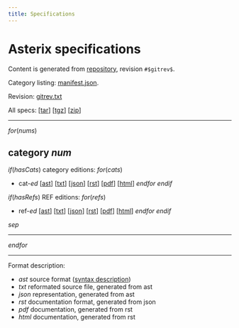 ```yaml
---
title: Specifications
---
```


# Asterix specifications

Content is generated from [repository](https://github.com/zoranbosnjak/asterix-specs),
revision `#$gitrev$`.

Category listing: [manifest.json](/manifest.json).

Revision: [gitrev.txt](/gitrev.txt)

All specs:
    [[tar](/specs.tar)]
    [[tgz](/specs.tgz)]
    [[zip](/specs.zip)]

---

$for(nums)$
## category $num$

$if(hasCats)$
category editions:
$for(cats)$
* cat-$ed$
    [[ast](/specs/cat$n$/cats/cat$ed$/definition.ast)]
    [[txt](/specs/cat$n$/cats/cat$ed$/definition.txt)]
    [[json](/specs/cat$n$/cats/cat$ed$/definition.json)]
    [[rst](/specs/cat$n$/cats/cat$ed$/definition.rst)]
    [[pdf](/specs/cat$n$/cats/cat$ed$/definition.pdf)]
    [[html](/specs/cat$n$/cats/cat$ed$/definition.html)]
$endfor$
$endif$

$if(hasRefs)$
REF editions:
$for(refs)$
* ref-$ed$
    [[ast](/specs/cat$n$/refs/ref$ed$/definition.ast)]
    [[txt](/specs/cat$n$/refs/ref$ed$/definition.txt)]
    [[json](/specs/cat$n$/refs/ref$ed$/definition.json)]
    [[rst](/specs/cat$n$/refs/ref$ed$/definition.rst)]
    [[pdf](/specs/cat$n$/refs/ref$ed$/definition.pdf)]
    [[html](/specs/cat$n$/refs/ref$ed$/definition.html)]
$endfor$
$endif$

$sep$

---

$endfor$

---

Format description:

* *ast* source format  ([syntax description](/syntax.html))
* *txt* reformated source file, generated from ast
* *json* representation, generated from ast
* *rst* documentation format, generated from json
* *pdf* documentation, generated from rst
* *html* documentation, generated from rst

